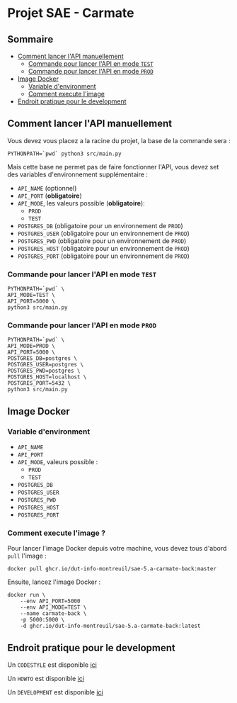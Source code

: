 # Projet SAE - Carmate
## Sommaire
- [Comment lancer l'API manuellement](#comment-lancer-lapi-manuellement)
    - [Commande pour lancer l'API en mode `TEST`](#commande-pour-lancer-lapi-en-mode-test)
    - [Commande pour lancer l'API en mode `PROD`](#commande-pour-lancer-lapi-en-mode-prod)
- [Image Docker](#image-docker)
    - [Variable d'environment](#variable-denvironment)
    - [Comment execute l'image](#comment-execute-limage)
- [Endroit pratique pour le development](#endroit-pratique-pour-le-development)

## Comment lancer l'API manuellement
Vous devez vous placez a la racine du projet, la base de la commande sera :
```
PYTHONPATH=`pwd` python3 src/main.py
```
Mais cette base ne permet pas de faire fonctionner l'API, vous devez set des variables d'environnement supplémentaire :
- `API_NAME` (optionnel)
- `API_PORT` (**obligatoire**)
- `API_MODE`, les valeurs possible (**obligatoire**):
    - `PROD`
    - `TEST`
- `POSTGRES_DB` (obligatoire pour un environnement de `PROD`)
- `POSTGRES_USER` (obligatoire pour un environnement de `PROD`)
- `POSTGRES_PWD` (obligatoire pour un environnement de `PROD`)
- `POSTGRES_HOST` (obligatoire pour un environnement de `PROD`)
- `POSTGRES_PORT` (obligatoire pour un environnement de `PROD`)
### Commande pour lancer l'API en mode `TEST`
```
PYTHONPATH=`pwd` \
API_MODE=TEST \
API_PORT=5000 \
python3 src/main.py
```
### Commande pour lancer l'API en mode `PROD`
```
PYTHONPATH=`pwd` \
API_MODE=PROD \
API_PORT=5000 \
POSTGRES_DB=postgres \
POSTGRES_USER=postgres \
POSTGRES_PWD=postgres \
POSTGRES_HOST=localhost \
POSTGRES_PORT=5432 \
python3 src/main.py
``` 

## Image Docker
### Variable d'environment 
- `API_NAME`
- `API_PORT`
- `API_MODE`, valeurs possible :
    - `PROD`
    - `TEST`
- `POSTGRES_DB`
- `POSTGRES_USER`
- `POSTGRES_PWD`
- `POSTGRES_HOST`
- `POSTGRES_PORT`
### Comment execute l'image ?
Pour lancer l'image Docker depuis votre machine, vous devez tous d'abord `pull` l'image :
```
docker pull ghcr.io/dut-info-montreuil/sae-5.a-carmate-back:master
```
Ensuite, lancez l'image Docker :
```
docker run \
    --env API_PORT=5000
    --env API_MODE=TEST \
    --name carmate-back \
    -p 5000:5000 \
    -d ghcr.io/dut-info-montreuil/sae-5.a-carmate-back:latest
```

## Endroit pratique pour le development
Un `CODESTYLE` est disponible [ici](/docs/CODESTYLE.md)

Un `HOWTO` est disponible [ici](/docs/HOWTO.md)

Un `DEVELOPMENT` est disponible [ici](/docs/DEVELOPMENT.md)
